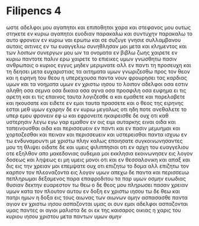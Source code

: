 # Filipencs 4
ωστε αδελφοι μου αγαπητοι και επιποθητοι χαρα και στεφανος μου ουτως στηκετε εν κυριω αγαπητοι
ευοδιαν παρακαλω και συντυχην παρακαλω το αυτο φρονειν εν κυριω
ναι ερωτω και σε συζυγε γνησιε συλλαμβανου αυταις αιτινες εν τω ευαγγελιω συνηθλησαν μοι μετα και κλημεντος και των λοιπων συνεργων μου ων τα ονοματα εν βιβλω ζωης
χαιρετε εν κυριω παντοτε παλιν ερω χαιρετε
το επιεικες υμων γνωσθητω πασιν ανθρωποις ο κυριος εγγυς
μηδεν μεριμνατε αλλ εν παντι τη προσευχη και τη δεησει μετα ευχαριστιας τα αιτηματα υμων γνωριζεσθω προς τον θεον
και η ειρηνη του θεου η υπερεχουσα παντα νουν φρουρησει τας καρδιας υμων και τα νοηματα υμων εν χριστω ιησου
το λοιπον αδελφοι οσα εστιν αληθη οσα σεμνα οσα δικαια οσα αγνα οσα προσφιλη οσα ευφημα ει τις αρετη και ει τις επαινος ταυτα λογιζεσθε
α και εμαθετε και παρελαβετε και ηκουσατε και ειδετε εν εμοι ταυτα πρασσετε και ο θεος της ειρηνης εσται μεθ υμων
εχαρην δε εν κυριω μεγαλως οτι ηδη ποτε ανεθαλετε το υπερ εμου φρονειν εφ ω και εφρονειτε ηκαιρεισθε δε
ουχ οτι καθ υστερησιν λεγω εγω γαρ εμαθον εν οις ειμι αυταρκης ειναι
οιδα και ταπεινουσθαι οιδα και περισσευειν εν παντι και εν πασιν μεμυημαι και χορταζεσθαι και πειναν και περισσευειν και υστερεισθαι
παντα ισχυω εν τω ενδυναμουντι με χριστω
πλην καλως εποιησατε συγκοινωνησαντες μου τη θλιψει
οιδατε δε και υμεις φιλιππησιοι οτι εν αρχη του ευαγγελιου οτε εξηλθον απο μακεδονιας ουδεμια μοι εκκλησια εκοινωνησεν εις λογον δοσεως και ληψεως ει μη υμεις μονοι
οτι και εν θεσσαλονικη και απαξ και δις εις την χρειαν μοι επεμψατε
ουχ οτι επιζητω το δομα αλλ επιζητω τον καρπον τον πλεοναζοντα εις λογον υμων
απεχω δε παντα και περισσευω πεπληρωμαι δεξαμενος παρα επαφροδιτου τα παρ υμων οσμην ευωδιας θυσιαν δεκτην ευαρεστον τω θεω
ο δε θεος μου πληρωσει πασαν χρειαν υμων κατα τον πλουτον αυτου εν δοξη εν χριστω ιησου
τω δε θεω και πατρι ημων η δοξα εις τους αιωνας των αιωνων αμην 
ασπασασθε παντα αγιον εν χριστω ιησου ασπαζονται υμας οι συν εμοι αδελφοι 
ασπαζονται υμας παντες οι αγιοι μαλιστα δε οι εκ της καισαρος οικιας
η χαρις του κυριου ιησου χριστου μετα παντων υμων αμην
